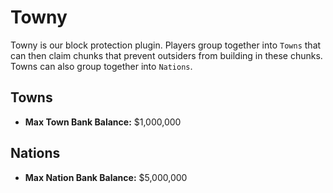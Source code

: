 # Towny

Towny is our block protection plugin. Players group together into `Towns` that can then claim chunks that prevent outsiders from building in these chunks. Towns can also group together into `Nations`.

## Towns

* __Max Town Bank Balance:__ $1,000,000

## Nations

* __Max Nation Bank Balance:__ $5,000,000